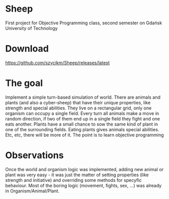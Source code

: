 # Sheep
First project for Objective Programming class, second semester on Gdańsk University of Technology
# Download
https://github.com/szycikm/Sheep/releases/latest
# The goal
Implement a simple turn-based simulation of world. There are animals and plants (and also a cyber-sheep) that have their unique properties, like strength and special abilities. They live on a rectangular grid, only one organism can occupy a single field. Every turn all animals make a move in random direction, if two of them end up in a single field they fight and one eats another. Plants have a small chance to sow the same kind of plant in one of the surrounding fields. Eating plants gives animals special abilities. Etc, etc, there will be more of it. The point is to learn objective programming
# Observations
Once the world and organism logic was implemented, adding new animal or plant was very easy - it was just the matter of setting properties (like strength and initiative) and overriding some methods for specyfic behaviour. Most of the boring logic (movement, fights, sex, ...) was already in Organism/Animal/Plant.
